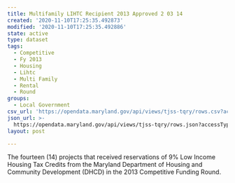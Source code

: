 ```yaml
---
title: Multifamily LIHTC Recipient 2013 Approved 2 03 14
created: '2020-11-10T17:25:35.492873'
modified: '2020-11-10T17:25:35.492886'
state: active
type: dataset
tags:
  - Competitive
  - Fy 2013
  - Housing
  - Lihtc
  - Multi Family
  - Rental
  - Round
groups:
  - Local Government
csv_url: 'https://opendata.maryland.gov/api/views/tjss-tqry/rows.csv?accessType=DOWNLOAD'
json_url: >-
  https://opendata.maryland.gov/api/views/tjss-tqry/rows.json?accessType=DOWNLOAD
layout: post

---
```

The fourteen (14) projects that received reservations of 9% Low Income Housing Tax Credits from the Maryland Department of Housing and Community Development (DHCD) in the 2013 Competitive Funding Round.
